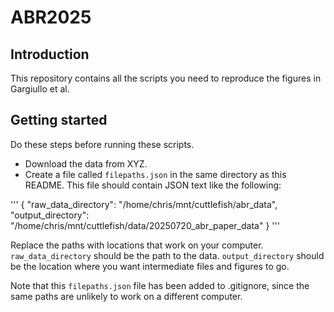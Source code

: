# ABR2025

## Introduction

This repository contains all the scripts you need to reproduce the figures
in Gargiullo et al. 

## Getting started

Do these steps before running these scripts.
- Download the data from XYZ. 
- Create a file called `filepaths.json` in the same directory as this README.
  This file should contain JSON text like the following:

'''
{
 "raw_data_directory": "/home/chris/mnt/cuttlefish/abr_data",
 "output_directory": "/home/chris/mnt/cuttlefish/data/20250720_abr_paper_data"
}
'''

Replace the paths with locations that work on your computer.
`raw_data_directory` should be the path to the data.
`output_directory` should be the location where you want intermediate files
and figures to go.

Note that this `filepaths.json` file has been added to .gitignore, since
the same paths are unlikely to work on a different computer.
